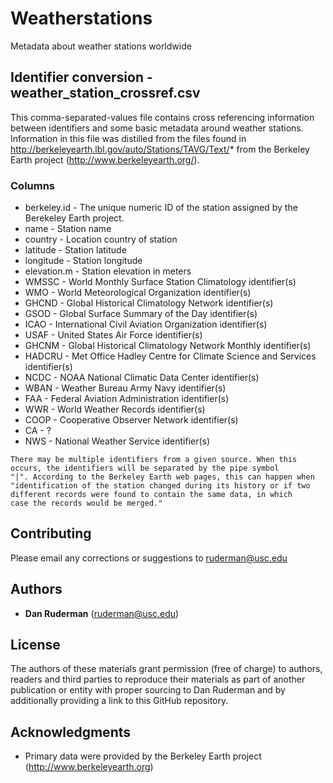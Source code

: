 # Weatherstations

Metadata about weather stations worldwide

## Identifier conversion - weather_station_crossref.csv

This comma-separated-values file contains cross referencing
information between identifiers and some basic metadata around weather
stations. Information in this file was distilled from the files found
in http://berkeleyearth.lbl.gov/auto/Stations/TAVG/Text/* from the
Berkeley Earth project (http://www.berkeleyearth.org/).

### Columns

* berkeley.id - The unique numeric ID of the station assigned by the
Berekeley Earth project.
* name - Station name
* country - Location country of station
* latitude - Station latitude
* longitude - Station longitude
* elevation.m - Station elevation in meters
* WMSSC - World Monthly Surface Station Climatology identifier(s)
* WMO - World Meteorological Organization identifier(s)
* GHCND - Global Historical Climatology Network identifier(s)
* GSOD - Global Surface Summary of the Day identifier(s)
* ICAO - International Civil Aviation Organization identifier(s)
* USAF - United States Air Force identifier(s)
* GHCNM - Global Historical Climatology Network Monthly identifier(s)
* HADCRU - Met Office Hadley Centre for Climate Science and Services
identifier(s)
* NCDC - NOAA National Climatic Data Center identifier(s)
* WBAN - Weather Bureau Army Navy identifier(s)
* FAA - Federal Aviation Administration identifier(s)
* WWR - World Weather Records identifier(s)
* COOP - Cooperative Observer Network identifier(s)
* CA - ?
* NWS - National Weather Service identifier(s)

```
There may be multiple identifiers from a given source. When this
occurs, the identifiers will be separated by the pipe symbol
"|". According to the Berkeley Earth web pages, this can happen when
"identification of the station changed during its history or if two
different records were found to contain the same data, in which
case the records would be merged."
```

## Contributing

Please email any corrections or suggestions to ruderman@usc.edu

## Authors

* **Dan Ruderman** (ruderman@usc.edu)

## License

The authors of these materials grant permission (free of charge) to
authors, readers and third parties to reproduce their materials as
part of another publication or entity with proper sourcing to Dan
Ruderman and by additionally providing a link to this GitHub repository.


## Acknowledgments

* Primary data were provided by the Berkeley Earth project (http://www.berkeleyearth.org)


